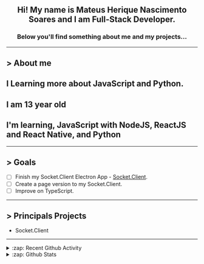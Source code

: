 <div align="center">

## Hi! My name is Mateus Herique Nascimento Soares and I am Full-Stack Developer.

### Below you'll find something about me and my projects...

</div>

---

## **>** About me

## I Learning more about JavaScript and Python.

## I am 13 year old

## I'm learning, JavaScript with NodeJS, ReactJS and React Native, and Python

---

## **>** Goals

- [ ] Finish my Socket.Client Electron App - [Socket.Client](https://github.com/MateusSoares895/socket.client).
- [ ] Create a page version to my Socket.Client.
- [ ] Improve on TypeScript.

---

## **>** Principals Projects

- Socket.Client

---

<details>
  <summary>:zap: Recent Github Activity</summary>

<!--START_SECTION:activity-->
1. 💪 Opened PR [#1](https://github.com//Mikael-R/aziris/pull/1) in [Mikael-R/aziris](https://github.com//Mikael-R/aziris)
2. ❗️ Opened issue [#306](https://github.com//JetBrains/JetBrainsMono/issues/306) in [JetBrains/JetBrainsMono](https://github.com//JetBrains/JetBrainsMono)
3. ❗️ Closed issue [#8308](https://github.com//yarnpkg/yarn/issues/8308) in [yarnpkg/yarn](https://github.com//yarnpkg/yarn)
4. 🗣 Commented on [#8308](https://github.com//yarnpkg/yarn/issues/8308) in [yarnpkg/yarn](https://github.com//yarnpkg/yarn)
5. ❗️ Opened issue [#441](https://github.com//KamiKillertO/vscode-colorize/issues/441) in [KamiKillertO/vscode-colorize](https://github.com//KamiKillertO/vscode-colorize)
<!--END_SECTION:activity-->
</details>

<details>
  <summary>:zap: Github Stats</summary>

  <br />

  <a href="https://github.com/mateushnsoares">
    <img align="center" src="https://github-readme-stats.vercel.app/api?username=mateushnsoares&show_icons=true&theme=dark&line_height=27" alt="mateushnsoares github stats"/>
  </a>

  <a>
    <img align="center" src="https://github-readme-stats.vercel.app/api/top-langs/?username=mateushnsoares&theme=dark&layout=compact" alt="mateushnsoares most used languages" />
  </a>
</details>
